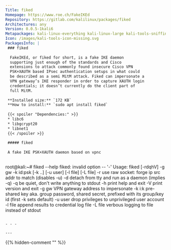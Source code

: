 ```yaml
---
Title: fiked
Homepage: https://www.roe.ch/FakeIKEd
Repository: https://gitlab.com/kalilinux/packages/fiked
Architectures: any
Version: 0.0.5-1kali6
Metapackages: kali-linux-everything kali-linux-large kali-tools-sniffing-spoofing 
Icon: /images/kali-tools-icon-missing.svg
PackagesInfo: |
 ### fiked
 
  FakeIKEd, or fiked for short, is a fake IKE daemon
  supporting just enough of the standards and Cisco
  extensions to attack commonly found insecure Cisco VPN
  PSK+XAUTH based IPsec authentication setups in what could
  be described as a semi MitM attack. Fiked can impersonate a
  VPN gateway’s IKE responder in order to capture XAUTH login
  credentials; it doesn’t currently do the client part of
  full MitM.
 
 **Installed size:** `172 KB`  
 **How to install:** `sudo apt install fiked`  
 
 {{< spoiler "Dependencies:" >}}
 * libc6 
 * libgcrypt20 
 * libnet1 
 {{< /spoiler >}}
 
 ##### fiked
 
 A fake IKE PSK+XAUTH daemon based on vpnc
 
 ```
 root@kali:~# fiked --help
 fiked: invalid option -- '-'
 Usage: fiked [-rdqhV] -g gw -k id:psk [-k ..] [-u user] [-l file] [-L file]
 	-r	use raw socket: forge ip src addr to match <gateway> (disables -u)
 	-d	detach from tty and run as a daemon (implies -q)
 	-q	be quiet, don't write anything to stdout
 	-h	print help and exit
 	-V	print version and exit
 	-g gw	VPN gateway address to impersonate
 	-k i:k	pre-shared key aka. group password, shared secret, prefixed
 		with its group/key id (first -k sets default)
 	-u user	drop privileges to unprivileged user account
 	-l file	append results to credential log file
 	-L file	verbous logging to file instead of stdout
 ```
 
 - - -
 
---
```

{{% hidden-comment "<!--Do not edit anything above this line-->" %}}
